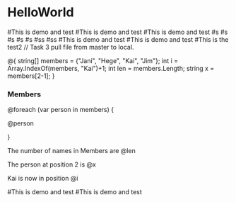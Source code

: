 # HelloWorld

#This is demo and test
#This is demo and test
#This is demo and test
#s
#s
#s
#s
#s
#ss
#ss
#This is demo and test
#This is demo and test
#This is the test2
//
Task 3 pull file from master to local.

@{
string[] members = {"Jani", "Hege", "Kai", "Jim"};
int i = Array.IndexOf(members, "Kai")+1;
int len = members.Length;
string x = members[2-1];
}
<html>
<body>
<h3>Members</h3>
@foreach (var person in members)
{
<p>@person</p>
}
<p>The number of names in Members are @len</p>
<p>The person at position 2 is @x</p>
<p>Kai is now in position @i</p>
#This is demo and test
#This is demo and test
</body>
</html>
